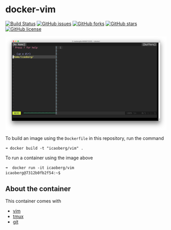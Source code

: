 # docker-vim

[![Build Status](https://travis-ci.org/icaoberg/docker-vim.svg?branch=master)](https://travis-ci.org/icaoberg/docker-vim)
[![GitHub issues](https://img.shields.io/github/issues/icaoberg/docker-vim.svg)](https://github.com/icaoberg/docker-vim/issues)
[![GitHub forks](https://img.shields.io/github/forks/icaoberg/docker-vim.svg)](https://github.com/icaoberg/docker-vim/network)
[![GitHub stars](https://img.shields.io/github/stars/icaoberg/docker-vim.svg)](https://github.com/icaoberg/docker-vim/stargazers)
[![GitHub license](https://img.shields.io/badge/license-GPLv3-blue.svg)](https://www.gnu.org/licenses/quick-guide-gplv3.en.html)

![vim as IDE](./images/screenshot.png)

To build an image using the `Dockerfile` in this repository, run the command

```
➜ docker build -t "icaoberg/vim" .
```

To run a container using the image above

```
➜  docker run -it icaoberg/vim
icaoberg@7312b0fb2f54:~$
```

## About the container

This container comes with 

* [vim](https://www.vim.org/)
* [tmux](https://github.com/tmux/tmux)
* [git](https://git-scm.com/)
